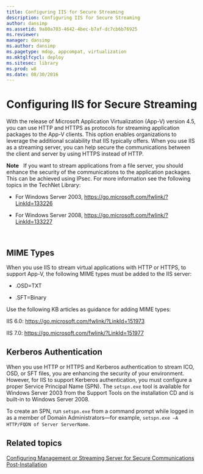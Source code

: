 ```yaml
---
title: Configuring IIS for Secure Streaming
description: Configuring IIS for Secure Streaming
author: dansimp
ms.assetid: 9a80a703-4642-4bec-b7af-dc7cb6b76925
ms.reviewer: 
manager: dansimp
ms.author: dansimp
ms.pagetype: mdop, appcompat, virtualization
ms.mktglfcycl: deploy
ms.sitesec: library
ms.prod: w8
ms.date: 08/30/2016
---
```



# Configuring IIS for Secure Streaming


With the release of Microsoft Application Virtualization (App-V) version 4.5, you can use HTTP and HTTPS as protocols for streaming application packages to the App-V clients. This option enables organizations to leverage the additional scalability that IIS typically offers. When you use IIS as a streaming server, you can help secure the communications between the client and server by using HTTPS instead of HTTP.

**Note**  
If you want to stream applications from a file server, you should enhance the security of the communications to the application packages. This can be achieved using IPsec. For more information see the following topics in the TechNet Library:

-   For Windows Server 2003, <https://go.microsoft.com/fwlink/?LinkId=133226>

-   For Windows Server 2008, <https://go.microsoft.com/fwlink/?LinkId=133227>

 

## MIME Types


When you use IIS to stream virtual applications with HTTP or HTTPS, to support App-V, the following MIME types must be added to the IIS server:

-   .OSD=TXT

-   .SFT=Binary

Use the following KB articles as guidance for adding MIME types:

IIS 6.0: <https://go.microsoft.com/fwlink/?LinkId=151973>

IIS 7.0: <https://go.microsoft.com/fwlink/?LinkId=151977>

## Kerberos Authentication


When you use HTTP or HTTPS and Kerberos authentication to stream ICO, OSD, or SFT files, you are enhancing the security of your environment. However, for IIS to support Kerberos authentication, you must configure a proper Service Principal Name (SPN). The `setspn.exe` tool is available for Windows Server 2003 from the Support Tools on the installation CD and is built-in to Windows Server 2008.

To create an SPN, run `setspn.exe` from a command prompt while logged in as a member of Domain Administrators—for example, `setspn.exe –A HTTP/FQDN of Server ServerName`.

## Related topics


[Configuring Management or Streaming Server for Secure Communications Post-Installation](configuring-management-or-streaming-server-for-secure-communications-post-installation.md)

 

 





